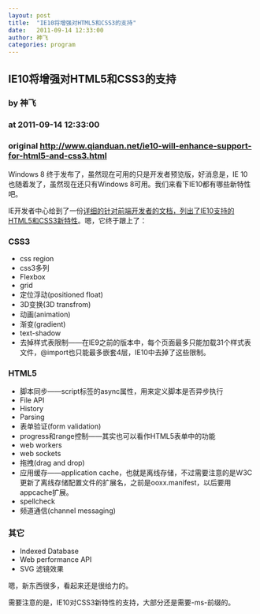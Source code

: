 ```yaml
---
layout: post
title:  "IE10将增强对HTML5和CSS3的支持"
date:   2011-09-14 12:33:00
author: 神飞
categories: program
---
```


## IE10将增强对HTML5和CSS3的支持
### by 神飞
### at 2011-09-14 12:33:00
### original <http://www.qianduan.net/ie10-will-enhance-support-for-html5-and-css3.html>

<p>Windows 8 终于发布了，虽然现在可用的只是开发者预览版，好消息是，IE 10 也随着发了，虽然现在还只有Windows 8可用。我们来看下IE10都有哪些新特性吧。<span></span></p>
<p>IE开发者中心给到了一份<a href="http://msdn.microsoft.com/en-us/ie/gg192966">详细的针对前端开发者的文档，列出了IE10支持的HTML5和CSS3新特性</a>。嗯，它终于跟上了：</p>
<h3>CSS3</h3>
<ul>
<li>css region</li>
<li>css3多列</li>
<li>Flexbox</li>
<li>grid</li>
<li>定位浮动(positioned float)</li>
<li>3D变换(3D transfrom)</li>
<li>动画(animation)</li>
<li>渐变(gradient)</li>
<li>text-shadow</li>
<li>去掉样式表限制——在IE9之前的版本中，每个页面最多只能加载31个样式表文件，@import也只能最多嵌套4层，IE10中去掉了这些限制。</li>
</ul>
<h3>HTML5</h3>
<div>
<ul>
<li>脚本同步——script标签的async属性，用来定义脚本是否异步执行</li>
<li>File API</li>
<li>History</li>
<li>Parsing</li>
<li>表单验证(form validation)</li>
<li>progress和range控制——其实也可以看作HTML5表单中的功能</li>
<li>web workers</li>
<li>web sockets</li>
<li>拖拽(drag and drop)</li>
<li>应用缓存——application cache，也就是离线存储，不过需要注意的是W3C更新了离线存储配置文件的扩展名，之前是ooxx.manifest，以后要用appcache扩展。</li>
<li>spellcheck</li>
<li>频道通信(channel messaging)</li>
</ul>
</div>
<h3>其它</h3>
<div>
<ul>
<li>Indexed Database</li>
<li>Web performance API</li>
<li>SVG 滤镜效果</li>
</ul>
</div>
<p>嗯，新东西很多，看起来还是很给力的。</p>
<p>需要注意的是，IE10对CSS3新特性的支持，大部分还是需要-ms-前缀的。</p>